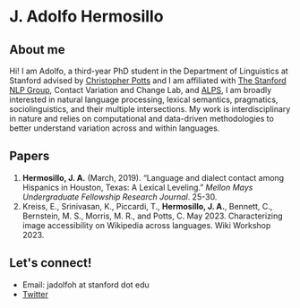 
# J. Adolfo Hermosillo 


## About me
Hi! I am Adolfo, a third-year PhD student in the Department of Linguistics at Stanford advised by [Christopher Potts](https://web.stanford.edu/~cgpotts/) and I am affiliated with [The Stanford NLP Group](https://nlp.stanford.edu/), Contact Variation and Change Lab, and [ALPS](https://alpslab.stanford.edu/), 
I am broadly interested in natural language processing, lexical semantics, pragmatics, sociolinguistics, and their multiple intersections. My work is interdisciplinary in nature and relies on computational and data-driven methodologies to better understand variation across and within languages. 



## Papers
1. **Hermosillo, J. A.** (March, 2019). “Language and dialect contact among Hispanics in Houston, Texas: A Lexical Leveling.” _Mellon Mays Undergraduate Fellowship Research Journal_. 25-30.
2. Kreiss, E., Srinivasan, K., Piccardi, T., **Hermosillo, J. A.**, Bennett, C., Bernstein, M. S., Morris, M. R., and Potts, C. May 2023. Characterizing image accessibility on Wikipedia across languages. Wiki Workshop 2023.

## Let's connect!
- Email: jadolfoh at stanford dot edu
- [Twitter](https://twitter.com/jadolfohe) 
